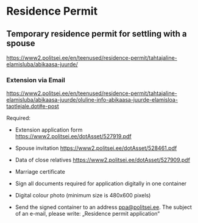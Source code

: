 # Residence Permit

## Temporary residence permit for settling with a spouse

https://www2.politsei.ee/en/teenused/residence-permit/tahtajaline-elamisluba/abikaasa-juurde/

### Extension via Email
https://www2.politsei.ee/en/teenused/residence-permit/tahtajaline-elamisluba/abikaasa-juurde/oluline-info-abikaasa-juurde-elamisloa-taotlejale.dot#e-post

Required:
- Extension application form https://www2.politsei.ee/dotAsset/527919.pdf
- Spouse invitation https://www2.politsei.ee/dotAsset/528461.pdf
- Data of close relatives https://www2.politsei.ee/dotAsset/527909.pdf
- Marriage certificate

- Sign all documents required for application digitally in one container
- Digital colour photo (minimum size is 480х600 pixels)
- Send the signed container to an address ppa@politsei.ee. The subject of an e-mail, please write: „Residence permit application“
